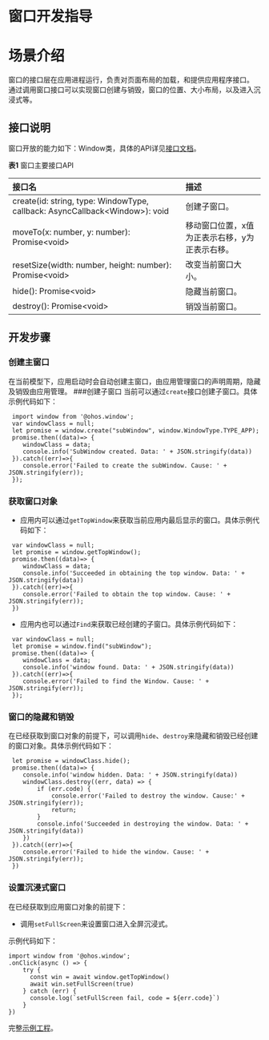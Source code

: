 # 窗口开发指导

# 场景介绍
窗口的接口层在应用进程运行，负责对页面布局的加载，和提供应用程序接口。
通过调用窗口接口可以实现窗口创建与销毁，窗口的位置、大小布局，以及进入沉浸式等。

## 接口说明
窗口开放的能力如下：Window类，具体的API详见[接口文档](https://gitee.com/openharmony/docs/blob/master/zh-cn/application-dev/reference/apis/js-apis-window.md)。

**表1** 窗口主要接口API

| 接口名                                                       | 描述                                           |
| :----------------------------------------------------------- | :--------------------------------------------- |
| create(id: string, type: WindowType, callback: AsyncCallback\<Window>): void | 创建子窗口。                                   |
| moveTo(x: number, y: number): Promise\<void>                 | 移动窗口位置，x值为正表示右移，y为正表示右移。 |
| resetSize(width: number, height: number): Promise\<void>     | 改变当前窗口大小。                             |
| hide(): Promise\<void>                                       | 隐藏当前窗口。                                 |
| destroy(): Promise\<void>                                    | 销毁当前窗口。                                 |

## 开发步骤

### 创建主窗口

在当前模型下，应用启动时会自动创建主窗口，由应用管理窗口的声明周期，隐藏及销毁由应用管理。
###创建子窗口
当前可以通过`create`接口创建子窗口。具体示例代码如下：

```
 import window from '@ohos.window';
 var windowClass = null;
 let promise = window.create("subWindow", window.WindowType.TYPE_APP);
 promise.then((data)=> {
 	windowClass = data;
    console.info('SubWindow created. Data: ' + JSON.stringify(data))
 }).catch((err)=>{
    console.error('Failed to create the subWindow. Cause: ' + JSON.stringify(err));
 });
```

### 获取窗口对象

- 应用内可以通过`getTopWindow`来获取当前应用内最后显示的窗口。具体示例代码如下：

```
 var windowClass = null;
 let promise = window.getTopWindow();
 promise.then((data)=> {
 	windowClass = data;
    console.info('Succeeded in obtaining the top window. Data: ' + JSON.stringify(data))
 }).catch((err)=>{
    console.error('Failed to obtain the top window. Cause: ' + JSON.stringify(err));
 })
```

- 应用内也可以通过`Find`来获取已经创建的子窗口。具体示例代码如下：

```
 var windowClass = null;
 let promise = window.find("subWindow");
 promise.then((data)=> {
 	windowClass = data;
    console.info('window found. Data: ' + JSON.stringify(data))
 }).catch((err)=>{
    console.error('Failed to find the Window. Cause: ' + JSON.stringify(err));
 });
```

### 窗口的隐藏和销毁

在已经获取到窗口对象的前提下，可以调用`hide`、`destroy`来隐藏和销毁已经创建的窗口对象。具体示例代码如下：

```
 let promise = windowClass.hide();
 promise.then((data)=> {
    console.info('window hidden. Data: ' + JSON.stringify(data))
    windowClass.destroy((err, data) => {
        if (err.code) {
            console.error('Failed to destroy the window. Cause:' + JSON.stringify(err));
            return;
        }
    	console.info('Succeeded in destroying the window. Data: ' + JSON.stringify(data))
	})
 }).catch((err)=>{
    console.error('Failed to hide the window. Cause: ' + JSON.stringify(err));
 })
```

### 设置沉浸式窗口

在已经获取到应用窗口对象的前提下：

- 调用`setFullScreen`来设置窗口进入全屏沉浸式。

示例代码如下：

```
import window from '@ohos.window';
.onClick(async () => {
    try {
      const win = await window.getTopWindow()
      await win.setFullScreen(true)
    } catch (err) {
      console.log(`setFullScreen fail, code = ${err.code}`)
    }
})
```

完整[示例工程](https://gitee.com/openharmony/windowmanager/tree/master/AppDemo/immersive)。

